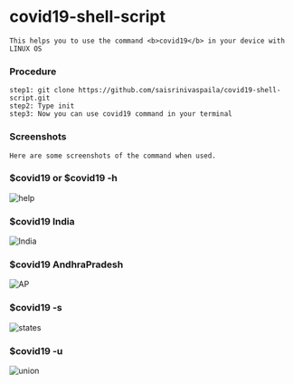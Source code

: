 # covid19-shell-script
    This helps you to use the command <b>covid19</b> in your device with LINUX OS
### Procedure

    step1: git clone https://github.com/saisrinivaspaila/covid19-shell-script.git
    step2: Type init
    step3: Now you can use covid19 command in your terminal

### Screenshots

    Here are some screenshots of the command when used.
### $covid19 or $covid19 -h
![help](https://user-images.githubusercontent.com/35323355/82280917-a67fb280-99ad-11ea-8112-f5ad612a14f7.png)
### $covid19 India
![India](https://user-images.githubusercontent.com/35323355/82280984-cd3de900-99ad-11ea-8e11-21425687770e.png)
### $covid19 AndhraPradesh
![AP](https://user-images.githubusercontent.com/35323355/82281011-e21a7c80-99ad-11ea-922b-028c8a6268ef.png)
### $covid19 -s
![states](https://user-images.githubusercontent.com/35323355/82281037-f3fc1f80-99ad-11ea-8f7c-dfcf2e745d30.png)
### $covid19 -u
![union](https://user-images.githubusercontent.com/35323355/82281077-0ece9400-99ae-11ea-89d5-49ea7afc97f9.png)

